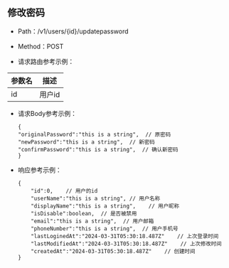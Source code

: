 ## 修改密码
- Path：/v1/users/{id}/updatepassword

- Method：POST

- 请求路由参考示例：

|参数名      |描述 |
|----------- |----------- |
|id  |用户id |
  
- 请求Body参考示例：

    ```
    {
    "originalPassword":"this is a string",  // 原密码
    "newPassword":"this is a string",  // 新密码
    "confirmPassword":"this is a string",  // 确认新密码
    }    
    ```
  
- 响应参考示例：

    ```
    {
        "id":0,    // 用户的id
        "userName":"this is a string", // 用户名称
        "displayName":"this is a string",    // 用户昵称
        "isDisable":boolean,  // 是否被禁用
        "email":"this is a string",  // 用户邮箱
        "phoneNumber":"this is a string",  // 用户手机号
        "lastLoginedAt":"2024-03-31T05:30:18.487Z"    // 上次登录时间
        "lastModifiedAt":"2024-03-31T05:30:18.487Z"    // 上次修改时间
        "createdAt":"2024-03-31T05:30:18.487Z"    // 创建时间
    }    
    ```